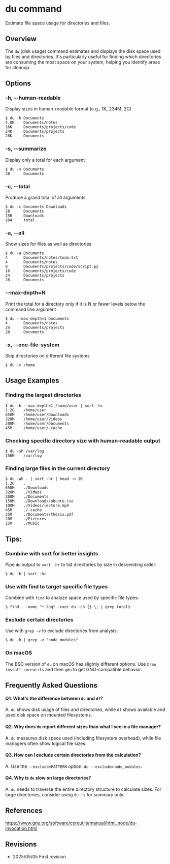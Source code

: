 # du command

Estimate file space usage for directories and files.

## Overview

The `du` (disk usage) command estimates and displays the disk space used by files and directories. It's particularly useful for finding which directories are consuming the most space on your system, helping you identify areas for cleanup.

## Options

### **-h, --human-readable**

Display sizes in human-readable format (e.g., 1K, 234M, 2G)

```console
$ du -h Documents
4.0K    Documents/notes
16K     Documents/projects/code
24K     Documents/projects
28K     Documents
```

### **-s, --summarize**

Display only a total for each argument

```console
$ du -s Documents
28      Documents
```

### **-c, --total**

Produce a grand total of all arguments

```console
$ du -c Documents Downloads
28      Documents
156     Downloads
184     total
```

### **-a, --all**

Show sizes for files as well as directories

```console
$ du -a Documents
4       Documents/notes/todo.txt
4       Documents/notes
8       Documents/projects/code/script.py
16      Documents/projects/code
24      Documents/projects
28      Documents
```

### **--max-depth=N**

Print the total for a directory only if it is N or fewer levels below the command line argument

```console
$ du --max-depth=1 Documents
4       Documents/notes
24      Documents/projects
28      Documents
```

### **-x, --one-file-system**

Skip directories on different file systems

```console
$ du -x /home
```

## Usage Examples

### Finding the largest directories

```console
$ du -h --max-depth=1 /home/user | sort -hr
1.2G    /home/user
650M    /home/user/Downloads
320M    /home/user/Videos
200M    /home/user/Documents
45M     /home/user/.cache
```

### Checking specific directory size with human-readable output

```console
$ du -sh /var/log
156M    /var/log
```

### Finding large files in the current directory

```console
$ du -ah . | sort -hr | head -n 10
1.2G    .
650M    ./Downloads
320M    ./Videos
200M    ./Documents
150M    ./Downloads/ubuntu.iso
100M    ./Videos/lecture.mp4
45M     ./.cache
25M     ./Documents/thesis.pdf
20M     ./Pictures
15M     ./Music
```

## Tips:

### Combine with sort for better insights

Pipe `du` output to `sort -hr` to list directories by size in descending order:
```console
$ du -h | sort -hr
```

### Use with find to target specific file types

Combine with `find` to analyze space used by specific file types:
```console
$ find . -name "*.log" -exec du -ch {} \; | grep total$
```

### Exclude certain directories

Use with `grep -v` to exclude directories from analysis:
```console
$ du -h | grep -v "node_modules"
```

### On macOS

The BSD version of `du` on macOS has slightly different options. Use `brew install coreutils` and then `gdu` to get GNU-compatible behavior.

## Frequently Asked Questions

#### Q1. What's the difference between `du` and `df`?
A. `du` shows disk usage of files and directories, while `df` shows available and used disk space on mounted filesystems.

#### Q2. Why does `du` report different sizes than what I see in a file manager?
A. `du` measures disk space used (including filesystem overhead), while file managers often show logical file sizes.

#### Q3. How can I exclude certain directories from the calculation?
A. Use the `--exclude=PATTERN` option: `du --exclude=node_modules`.

#### Q4. Why is `du` slow on large directories?
A. `du` needs to traverse the entire directory structure to calculate sizes. For large directories, consider using `du -s` for summary only.

## References

https://www.gnu.org/software/coreutils/manual/html_node/du-invocation.html

## Revisions

- 2025/05/05 First revision
